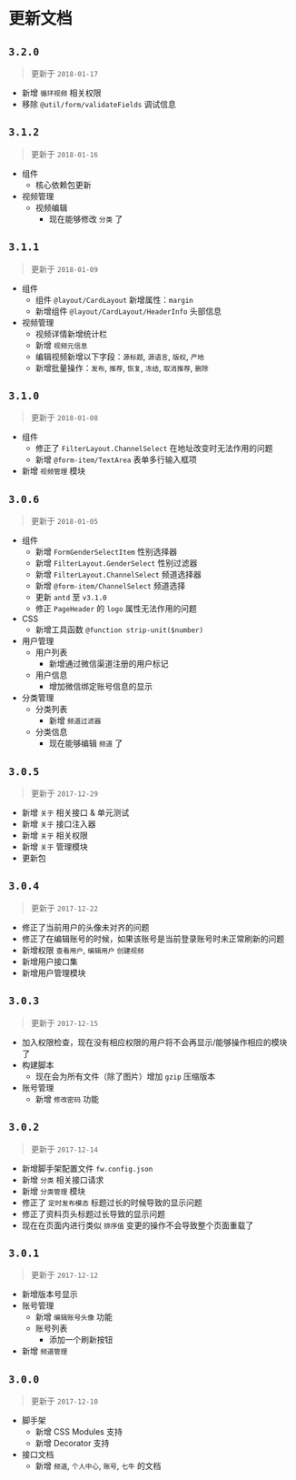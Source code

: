 # 更新文档

## `3.2.0`

> 更新于 `2018-01-17`

* 新增 `循环视频` 相关权限
* 移除 `@util/form/validateFields` 调试信息

## `3.1.2`

> 更新于 `2018-01-16`

* 组件
  * 核心依赖包更新
* 视频管理
  * 视频编辑
    * 现在能够修改 `分类` 了

## `3.1.1`

> 更新于 `2018-01-09`

* 组件
  * 组件 `@layout/CardLayout` 新增属性：`margin`
  * 新增组件 `@layout/CardLayout/HeaderInfo` 头部信息
* 视频管理
  * 视频详情新增统计栏
  * 新增 `视频元信息`
  * 编辑视频新增以下字段：`源标题`, `源语言`, `版权`, `产地`
  * 新增批量操作：`发布`, `推荐`, `恢复`, `冻结`, `取消推荐`, `删除`

## `3.1.0`

> 更新于 `2018-01-08`

* 组件
  * 修正了 `FilterLayout.ChannelSelect` 在地址改变时无法作用的问题
  * 新增 `@form-item/TextArea` 表单多行输入框项
* 新增 `视频管理` 模块

## `3.0.6`

> 更新于 `2018-01-05`

* 组件
  * 新增 `FormGenderSelectItem` 性别选择器
  * 新增 `FilterLayout.GenderSelect` 性别过滤器
  * 新增 `FilterLayout.ChannelSelect` 频道选择器
  * 新增 `@form-item/ChannelSelect` 频道选择
  * 更新 `antd` 至 `v3.1.0`
  * 修正 `PageHeader` 的 `logo` 属性无法作用的问题
* CSS
  * 新增工具函数 `@function strip-unit($number)`
* 用户管理
  * 用户列表
    * 新增通过微信渠道注册的用户标记
  * 用户信息
    * 增加微信绑定账号信息的显示
* 分类管理
  * 分类列表
    * 新增 `频道过滤器`
  * 分类信息
    * 现在能够编辑 `频道` 了

## `3.0.5`

> 更新于 `2017-12-29`

* 新增 `关于` 相关接口 & 单元测试
* 新增 `关于` 接口注入器
* 新增 `关于` 相关权限
* 新增 `关于` 管理模块
* 更新包

## `3.0.4`

> 更新于 `2017-12-22`

* 修正了当前用户的头像未对齐的问题
* 修正了在编辑账号的时候，如果该账号是当前登录账号时未正常刷新的问题
* 新增权限 `查看用户`, `编辑用户` `创建视频`
* 新增用户接口集
* 新增用户管理模块

## `3.0.3`

> 更新于 `2017-12-15`

* 加入权限检查，现在没有相应权限的用户将不会再显示/能够操作相应的模块了
* 构建脚本
  - 现在会为所有文件（除了图片）增加 `gzip` 压缩版本
* 账号管理
  - 新增 `修改密码` 功能

## `3.0.2`

> 更新于 `2017-12-14`

* 新增脚手架配置文件 `fw.config.json`
* 新增 `分类` 相关接口请求
* 新增 `分类管理` 模块
* 修正了 `定时发布模态` 标题过长的时候导致的显示问题
* 修正了资料页头标题过长导致的显示问题
* 现在在页面内进行类似 `排序值` 变更的操作不会导致整个页面重载了

## `3.0.1`

> 更新于 `2017-12-12`

* 新增版本号显示
* 账号管理  
  - 新增 `编辑账号头像` 功能
  - 账号列表
    + 添加一个刷新按钮
* 新增 `频道管理`

## `3.0.0`

> 更新于 `2017-12-10`

* 脚手架
  - 新增 CSS Modules 支持
  - 新增 Decorator 支持
* 接口文档
  - 新增 `频道`, `个人中心`, `账号`, `七牛` 的文档
